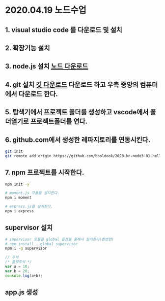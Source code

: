 # 2020.04.19 노드수업
## 1. visual studio code 를 다운로드 및 설치
## 2. 확장기능 설치 
## 3. node.js 설치 [노드 다운로드](https://nodejs.org)
## 4. git 설치 [깃 다운로드](https://git-scm.com) 다운로드 하고 우측 중앙의 컴퓨터에서 다운로드 한다.
## 5. 탐색기에서 프로젝트 폴더를 생성하고 vscode에서 폴더열기로 프로젝트폴더를 연다.
## 6. github.com에서 생성한 레파지토리를 연동시킨다.
```bash
git init
git remote add origin https://github.com/booldook/2020-kn-node3-01.hello
```
## 7. npm 프로젝트를 시작한다.
```bash
npm init -y

# moment.js 모듈을 설치한다.
npm i moment

# express.js를 설치한다.
npm i express
```

## supervisor 설치
```bash
# supervisor 모듈을 global 옵션을 통해서 설치한다(한번만)
# npm install --global supervisor
npm i -g supervisor
```


```js
// 주석
/* 블럭주석 */
var a = 10;
var b = 20;
console.log(a+b);
```

## app.js 생성
```

```
